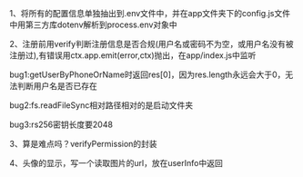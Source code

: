 1、将所有的配置信息单独抽出到.env文件中，并在app文件夹下的config.js文件中用第三方库dotenv解析到process.env对象中

2、注册前用verify判断注册信息是否合规(用户名或密码不为空，或用户名没有被注册过),有错误用ctx.app.emit(error,ctx)抛出，在app/index.js中监听

bug1:getUserByPhoneOrName时返回res[0]，因为res.length永远会大于0，无法判断用户名是否已存在

bug2:fs.readFileSync相对路径相对的是启动文件夹

bug3:rs256密钥长度要2048

3、算是难点吗？verifyPermission的封装

4、头像的显示，写一个读取图片的url，放在userInfo中返回
